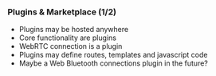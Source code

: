 ###  Plugins &amp; Marketplace (1/2)

* Plugins may be hosted anywhere
* Core functionality are plugins
* WebRTC connection is a plugin
* Plugins may define routes, templates and javascript code
* Maybe a Web Bluetooth connections plugin in the future?